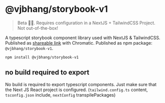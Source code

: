 # @vjbhang/storybook-v1

> Beta 👨‍💻. Requires configuration in a NextJS + TailwindCSS Project. Not out-of-the-box!

A typescript storybook component library used with NextJS & TailwindCSS. Published as [shareable link](https://www.chromatic.com/library?appId=64d591ef7ae0dca1cfbaeaf7) with Chromatic. Published as npm package: `@vjbhang/storybook-v1`.

```
npm install @vjbhang/storybook-v1
```

## no build required to export

No build is required to export typescript components. Just make sure that the Next JS React project is configured. (`tailwind.config.ts` content, `tsconfig.json` include, `nextConfig` transpilePackages)
